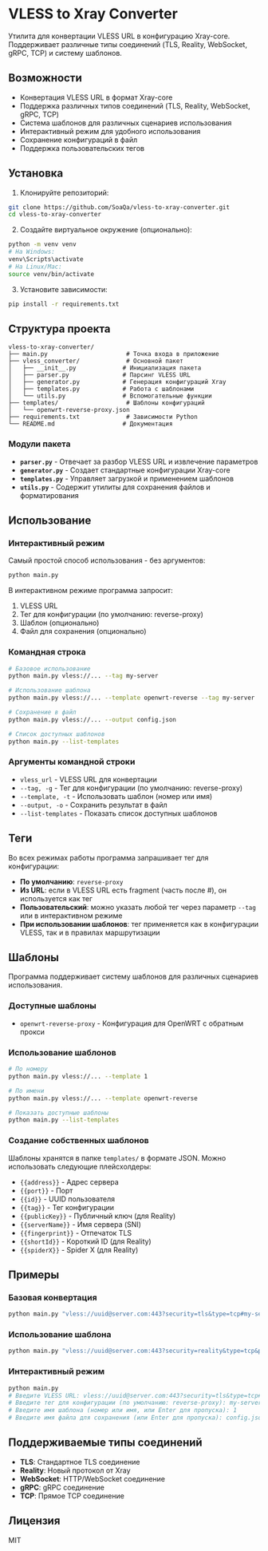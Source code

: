 # VLESS to Xray Converter

Утилита для конвертации VLESS URL в конфигурацию Xray-core. Поддерживает различные типы соединений (TLS, Reality, WebSocket, gRPC, TCP) и систему шаблонов.

## Возможности

- Конвертация VLESS URL в формат Xray-core
- Поддержка различных типов соединений (TLS, Reality, WebSocket, gRPC, TCP)
- Система шаблонов для различных сценариев использования
- Интерактивный режим для удобного использования
- Сохранение конфигураций в файл
- Поддержка пользовательских тегов

## Установка

1. Клонируйте репозиторий:
```bash
git clone https://github.com/SoaQa/vless-to-xray-converter.git
cd vless-to-xray-converter
```

2. Создайте виртуальное окружение (опционально):
```bash
python -m venv venv
# На Windows:
venv\Scripts\activate
# На Linux/Mac:
source venv/bin/activate
```

3. Установите зависимости:
```bash
pip install -r requirements.txt
```

## Структура проекта

```
vless-to-xray-converter/
├── main.py                      # Точка входа в приложение
├── vless_converter/             # Основной пакет
│   ├── __init__.py             # Инициализация пакета
│   ├── parser.py               # Парсинг VLESS URL
│   ├── generator.py            # Генерация конфигураций Xray
│   ├── templates.py            # Работа с шаблонами
│   └── utils.py                # Вспомогательные функции
├── templates/                   # Шаблоны конфигураций
│   └── openwrt-reverse-proxy.json
├── requirements.txt             # Зависимости Python
└── README.md                   # Документация
```

### Модули пакета

- **`parser.py`** - Отвечает за разбор VLESS URL и извлечение параметров
- **`generator.py`** - Создает стандартные конфигурации Xray-core
- **`templates.py`** - Управляет загрузкой и применением шаблонов
- **`utils.py`** - Содержит утилиты для сохранения файлов и форматирования

## Использование

### Интерактивный режим

Самый простой способ использования - без аргументов:

```bash
python main.py
```

В интерактивном режиме программа запросит:
1. VLESS URL
2. Тег для конфигурации (по умолчанию: reverse-proxy)
3. Шаблон (опционально)
4. Файл для сохранения (опционально)

### Командная строка

```bash
# Базовое использование
python main.py vless://... --tag my-server

# Использование шаблона
python main.py vless://... --template openwrt-reverse --tag my-server

# Сохранение в файл
python main.py vless://... --output config.json

# Список доступных шаблонов
python main.py --list-templates
```

### Аргументы командной строки

- `vless_url` - VLESS URL для конвертации
- `--tag, -g` - Тег для конфигурации (по умолчанию: reverse-proxy)
- `--template, -t` - Использовать шаблон (номер или имя)
- `--output, -o` - Сохранить результат в файл
- `--list-templates` - Показать список доступных шаблонов

## Теги

Во всех режимах работы программа запрашивает тег для конфигурации:

- **По умолчанию**: `reverse-proxy`
- **Из URL**: если в VLESS URL есть fragment (часть после #), он используется как тег
- **Пользовательский**: можно указать любой тег через параметр `--tag` или в интерактивном режиме
- **При использовании шаблонов**: тег применяется как в конфигурации VLESS, так и в правилах маршрутизации

## Шаблоны

Программа поддерживает систему шаблонов для различных сценариев использования.

### Доступные шаблоны

- `openwrt-reverse-proxy` - Конфигурация для OpenWRT с обратным прокси

### Использование шаблонов

```bash
# По номеру
python main.py vless://... --template 1

# По имени
python main.py vless://... --template openwrt-reverse

# Показать доступные шаблоны
python main.py --list-templates
```

### Создание собственных шаблонов

Шаблоны хранятся в папке `templates/` в формате JSON. Можно использовать следующие плейсхолдеры:

- `{{address}}` - Адрес сервера
- `{{port}}` - Порт
- `{{id}}` - UUID пользователя
- `{{tag}}` - Тег конфигурации
- `{{publicKey}}` - Публичный ключ (для Reality)
- `{{serverName}}` - Имя сервера (SNI)
- `{{fingerprint}}` - Отпечаток TLS
- `{{shortId}}` - Короткий ID (для Reality)
- `{{spiderX}}` - Spider X (для Reality)

## Примеры

### Базовая конвертация

```bash
python main.py "vless://uuid@server.com:443?security=tls&type=tcp#my-server"
```

### Использование шаблона

```bash
python main.py "vless://uuid@server.com:443?security=reality&type=tcp&pbk=key&sni=example.com#my-server" --template openwrt-reverse
```

### Интерактивный режим

```bash
python main.py
# Введите VLESS URL: vless://uuid@server.com:443?security=tls&type=tcp#my-server
# Введите тег для конфигурации (по умолчанию: reverse-proxy): my-server
# Введите имя шаблона (номер или имя, или Enter для пропуска): 1
# Введите имя файла для сохранения (или Enter для пропуска): config.json
```

## Поддерживаемые типы соединений

- **TLS**: Стандартное TLS соединение
- **Reality**: Новый протокол от Xray
- **WebSocket**: HTTP/WebSocket соединение
- **gRPC**: gRPC соединение
- **TCP**: Прямое TCP соединение

## Лицензия

MIT 